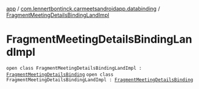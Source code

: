 [app](../../index.md) / [com.lennertbontinck.carmeetsandroidapp.databinding](../index.md) / [FragmentMeetingDetailsBindingLandImpl](./index.md)

# FragmentMeetingDetailsBindingLandImpl

`open class FragmentMeetingDetailsBindingLandImpl : `[`FragmentMeetingDetailsBinding`](../-fragment-meeting-details-binding/index.md)
`open class FragmentMeetingDetailsBindingLandImpl : `[`FragmentMeetingDetailsBinding`](../-fragment-meeting-details-binding/index.md)
